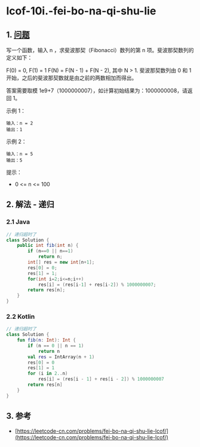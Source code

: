 # lcof-10i.-fei-bo-na-qi-shu-lie

## 1. [问题](https://leetcode-cn.com/problems/fei-bo-na-qi-shu-lie-lcof/)

写一个函数，输入 n ，求斐波那契（Fibonacci）数列的第 n 项。斐波那契数列的定义如下：

F\(0\) = 0, F\(1\) = 1 F\(N\) = F\(N - 1\) + F\(N - 2\), 其中 N &gt; 1. 斐波那契数列由 0 和 1 开始，之后的斐波那契数就是由之前的两数相加而得出。

答案需要取模 1e9+7（1000000007），如计算初始结果为：1000000008，请返回 1。 

示例 1：

```text
输入：n = 2
输出：1
```

示例 2：

```text
输入：n = 5
输出：5
```

提示：

* 0 &lt;= n &lt;= 100

## 2. 解法 - 递归

### 2.1 Java

```java
// 递归超时了
class Solution {
    public int fib(int n) {
        if (n==0 || n==1)
            return n;
        int[] res = new int[n+1];
        res[0] = 0;
        res[1] = 1;
        for(int i=2;i<=n;i++)
            res[i] = (res[i-1] + res[i-2]) % 1000000007;
        return res[n];
    }
}
```

### 2.2 Kotlin

```kotlin
// 递归超时了
class Solution {
    fun fib(n: Int): Int {
        if (n == 0 || n == 1)
            return n
        val res = IntArray(n + 1)
        res[0] = 0
        res[1] = 1
        for (i in 2..n)
            res[i] = (res[i - 1] + res[i - 2]) % 1000000007
        return res[n]
    }
}
```

## 3. 参考

* [https://leetcode-cn.com/problems/fei-bo-na-qi-shu-lie-lcof/](https://leetcode-cn.com/problems/fei-bo-na-qi-shu-lie-lcof/)

